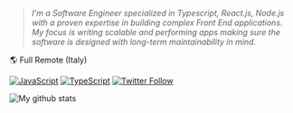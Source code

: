 



 > *I’m a Software Engineer specialized in Typescript, React.js, Node.js with a proven expertise in building complex Front End applications.
  My focus is writing scalable and performing apps making sure the software is designed with long-term maintainability in mind.*
  

🌎 Full Remote (Italy)



[![JavaScript][js-image]]()
[![TypeScript][ts-image]]()
[![Twitter Follow][twitter-image]](https://twitter.com/thenrdlab)


[js-image]: https://img.shields.io/badge/%20-JavaScript-grey?style=flat-square&logo=javascript&logoColor=f7df1e
[ts-image]: http://img.shields.io/badge/%20-TypeScript-grey?style=flat-square&logo=typescript&logoColor=007acc
[twitter-image]: https://img.shields.io/twitter/follow/thenrdlab?style=social

![My github stats](https://github-readme-stats.vercel.app/api?username=nrdlab&count_private=true)
